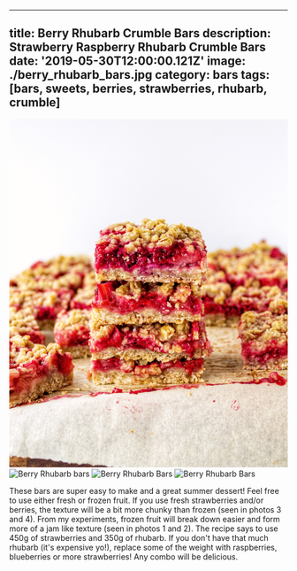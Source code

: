---
title: Berry Rhubarb Crumble Bars
description: Strawberry Raspberry Rhubarb Crumble Bars
date: '2019-05-30T12:00:00.121Z'
image: ./berry_rhubarb_bars.jpg
category: bars
tags: [bars, sweets, berries, strawberries, rhubarb, crumble]
------

![Side image of bars](./berry_rhubarb_bars.jpg)
![Berry Rhubarb bars](./berry_rhubarb_bars-4.jpg)
![Berry Rhubarb Bars](./strawberry_rhubarb_bars-3.jpg)
![Berry Rhubarb Bars](./strawberry_rhubarb_bars-2.jpg)



These bars are super easy to make and a great summer dessert! Feel free to use either fresh or frozen fruit.  If you use fresh strawberries and/or berries, the texture will be a bit more chunky than frozen (seen in photos 3 and 4).  From my experiments, frozen fruit will break down easier and form more of a jam like texture (seen in photos 1 and 2). The recipe says to use 450g of strawberries and 350g of rhubarb.  If you don't have that much rhubarb (it's expensive yo!), replace some of the weight with raspberries, blueberries or more strawberries! Any combo will be delicious.
